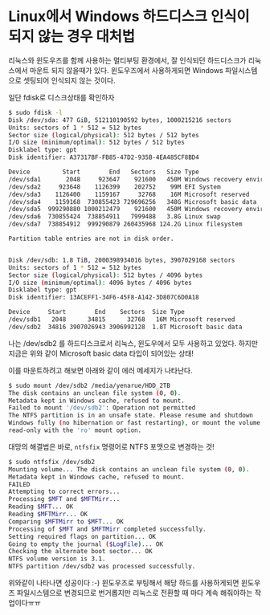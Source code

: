 # Linux에서 Windows 하드디스크 인식이 되지 않는 경우 대처법

리눅스와 윈도우즈를 함께 사용하는 멀티부팅 환경에서, 잘 인식되던 하드디스크가 리눅스에서 마운트 되지 않을때가 있다.
윈도우즈에서 사용하게되면 Windows 파일시스템으로 셋팅되어 인식되지 않는 것이다.

일단 fdisk로 디스크상태를 확인하자
```bash
$ sudo fdisk -l
Disk /dev/sda: 477 GiB, 512110190592 bytes, 1000215216 sectors
Units: sectors of 1 * 512 = 512 bytes
Sector size (logical/physical): 512 bytes / 512 bytes
I/O size (minimum/optimal): 512 bytes / 512 bytes
Disklabel type: gpt
Disk identifier: A37317BF-FB85-47D2-935B-4EA485CF8BD4

Device         Start        End   Sectors   Size Type
/dev/sda1       2048     923647    921600   450M Windows recovery environment
/dev/sda2     923648    1126399    202752    99M EFI System
/dev/sda3    1126400    1159167     32768    16M Microsoft reserved
/dev/sda4    1159168  730855423 729696256   348G Microsoft basic data
/dev/sda5  999290880 1000212479    921600   450M Windows recovery environment
/dev/sda6  730855424  738854911   7999488   3.8G Linux swap
/dev/sda7  738854912  999290879 260435968 124.2G Linux filesystem

Partition table entries are not in disk order.


Disk /dev/sdb: 1.8 TiB, 2000398934016 bytes, 3907029168 sectors
Units: sectors of 1 * 512 = 512 bytes
Sector size (logical/physical): 512 bytes / 4096 bytes
I/O size (minimum/optimal): 4096 bytes / 4096 bytes
Disklabel type: gpt
Disk identifier: 13ACEFF1-34F6-45F8-A142-3D807C6D0A18

Device     Start        End    Sectors  Size Type
/dev/sdb1   2048      34815      32768   16M Microsoft reserved
/dev/sdb2  34816 3907026943 3906992128  1.8T Microsoft basic data
```
나는 /dev/sdb2 를 하드디스크로서 리눅스, 윈도우에서 모두 사용하고 있었다.
하지만 지금은 위와 같이 Microsoft basic data 타입이 되어있는 상태!

이를 마운트하려고 해보면 아래와 같이 에러 메세지가 나타난다.
```bash
$ sudo mount /dev/sdb2 /media/yenarue/HDD_2TB
The disk contains an unclean file system (0, 0).
Metadata kept in Windows cache, refused to mount.
Failed to mount '/dev/sdb2': Operation not permitted
The NTFS partition is in an unsafe state. Please resume and shutdown
Windows fully (no hibernation or fast restarting), or mount the volume
read-only with the 'ro' mount option.
```

대망의 해결법은 바로, ```ntfsfix``` 명령어로 NTFS 포맷으로 변경하는 것!
```bash
$ sudo ntfsfix /dev/sdb2
Mounting volume... The disk contains an unclean file system (0, 0).
Metadata kept in Windows cache, refused to mount.
FAILED
Attempting to correct errors... 
Processing $MFT and $MFTMirr...
Reading $MFT... OK
Reading $MFTMirr... OK
Comparing $MFTMirr to $MFT... OK
Processing of $MFT and $MFTMirr completed successfully.
Setting required flags on partition... OK
Going to empty the journal ($LogFile)... OK
Checking the alternate boot sector... OK
NTFS volume version is 3.1.
NTFS partition /dev/sdb2 was processed successfully.
```
위와같이 나타나면 성공이다 :-)
윈도우즈로 부팅해서 해당 하드를 사용하게되면 윈도우즈 파일시스템으로 변경되므로 번거롭지만 리눅스로 전환할 때 마다 계속 해줘야하는 작업이다ㅠㅠ


